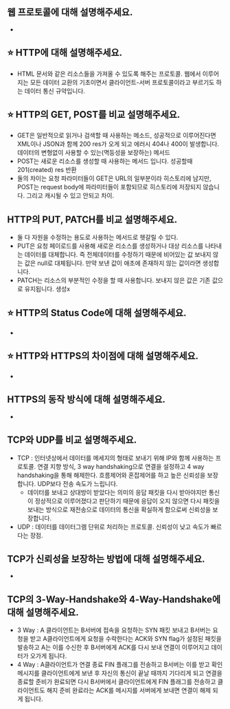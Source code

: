 ## 웹 프로토콜에 대해 설명해주세요.

-

## ⭐ HTTP에 대해 설명해주세요.

- HTML 문서와 같은 리소스들을 가져올 수 있도록 해주는 프로토콜. 웹에서 이루어지는 모든 데이터 교환의 기초이면서 클라이언트-서버 프로토콜이라고 부르기도 하는 데이터 통신 규약입니다.

## ⭐ HTTP의 GET, POST를 비교 설명해주세요.

- GET은 일반적으로 읽거나 검색할 때 사용하는 메소드, 성공적으로 이루어진다면 XML이나 JSON과 함께 200 res가 오게 되고 에러시 404나 400이 발생합니다. 데이터의 변형없이 사용할 수 있는(멱등성을 보장하는) 메서드
- POST는 새로운 리소스를 생성할 때 사용하는 메서드 입니다. 성공할때 201(created) res 반환
- 둘의 차이는 요청 파라미터들이 GET은 URL의 일부분이라 히스토리에 남지만, POST는 request body에 파라미터들이 포함되므로 히스토리에 저장되지 않습니다. 그리고 캐시될 수 있고 안되고 차이.

## HTTP의 PUT, PATCH를 비교 설명해주세요.

- 둘 다 자원을 수정하는 용도로 사용하는 메서드로 헷갈릴 수 있다.
- PUT은 요청 페이로드를 사용해 새로운 리소스를 생성하거나 대상 리소스를 나타내는 데이터를 대체합니다. 즉 전체데이터를 수정하기 때문에 비어있는 값 보내지 않는 값은 null로 대체됩니다. 만약 보낸 값이 애초에 존재하지 않는 값이라면 생성합니다.
- PATCH는 리소스의 부분적인 수정을 할 때 사용합니다. 보내지 않은 값은 기존 값으로 유지됩니다. 생성x

## ⭐ HTTP의 Status Code에 대해 설명해주세요.

-

## ⭐ HTTP와 HTTPS의 차이점에 대해 설명해주세요.

-

## HTTPS의 동작 방식에 대해 설명해주세요.

-

## TCP와 UDP를 비교 설명해주세요.

- TCP : 인터넷상에서 데이터를 메세지의 형태로 보내기 위해 IP와 함께 사용하는 프로토콜. 연결 지향 방식, 3 way handshaking으로 연결을 설정하고 4 way handshaking을 통해 해제한다. 흐름제어와 혼잡제어를 하고 높은 신뢰성을 보장합니다. UDP보다 전송 속도가 느립니다.
  - 데이터를 보내고 상대방이 받았다는 의미의 응답 패킷을 다시 받아야지만 통신이 정상적으로 이루어졌다고 판단하기 때문에 응답이 오지 않으면 다시 패킷을 보내는 방식으로 재전송으로 데이터의 통신을 확실하게 함으로써 신뢰성을 보장합니다.
- UDP : 데이터를 데이터그램 단위로 처리하는 프로토콜. 신뢰성이 낮고 속도가 빠르다는 장점.

## TCP가 신뢰성을 보장하는 방법에 대해 설명해주세요.

-

## TCP의 3-Way-Handshake와 4-Way-Handshake에 대해 설명해주세요.

- 3 Way : A 클라이언트는 B서버에 접속을 요청하는 SYN 패킷 보내고 B서버는 요청을 받고 A클라이언트에게 요청을 수락한다는 ACK와 SYN flag가 설정된 패킷을 발송하고 A는 이를 수신한 후 B서버에게 ACK를 다시 보내 연결이 이루어지고 데이터가 오가게 됩니다.
- 4 Way : A클라이언트가 연결 종료 FIN 플래그를 전송하고 B서버는 이를 받고 확인메시지를 클라이언트에게 보낸 후 자신의 통신이 끝날 때까지 기다리게 되고 연결을 종료할 준비가 완료되면 다시 B서버에서 클라이언트에게 FIN 플래그를 전송하고 클라이언트도 해지 준비 완료라는 ACK를 메시지를 서버에게 보내면 연결이 해제 되게 됩니다.
